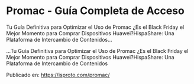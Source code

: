 # Promac - Guía Completa de Acceso

Tu Guía Definitiva para Optimizar el Uso de Promac
            ¿Es el Black Friday el Mejor Momento para Comprar Dispositivos Huawei?HispaShare: Una Plataforma de Intercambio de Contenidos...

...Tu Guía Definitiva para Optimizar el Uso de Promac
            ¿Es el Black Friday el Mejor Momento para Comprar Dispositivos Huawei?HispaShare: Una Plataforma de Intercambio de Contenidos

Publicado en: https://isproto.com/promac/